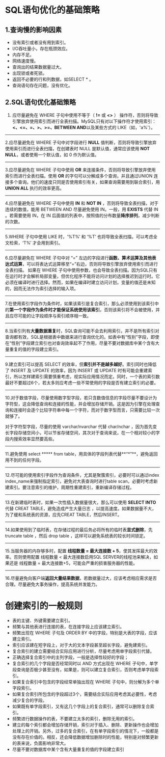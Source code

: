 # SQL语句优化的基础策略

 

## 1.查询慢的影响因素

- 没有索引或者没有用到索引。
- I/O吞吐量小，存在瓶颈效应。
- 内存不足。
- 网络速度慢。
- 查询出的结果数据量过大。
- 出现锁或者死锁。
- 返回不必要的行和列数据，如SELECT * 。
- 查询语句存在问题，没有优化。

## 2.SQL语句优化基础策略

1. 应尽量避免在 WHERE 子句中使用不等于（ **!=** 或 **<>** ） 操作符，否则将导致引擎放弃使用索引而进行全表扫描。MySQL只有对以下操作符才使用索引：**<、<=、=、>、>=、BETWEEN AND**以及某些方式的 LIKE（如，'a%'）。

------

2.应尽量避免在 WHERE 子句中对字段进行 **NULL** 值判断，否则将导致引擎放弃使用索引而进行全表扫描，在创建表时 NULL 是默认值，通常应该使用 **NOT NULL**，或者使用一个默认值，如 0 作为默认值。

------

3.应尽量避免在 WHERE 子句中使用 **OR** 来连接条件，否则将导致引擎放弃使用索引而进行全表扫描。使用 **OR** 的字句可以分解成多个查询，并且通过UNION 连接多个查询。他们的速度只同是否使用索引有关，如果查询需要用到联合索引，用 **UNION ALL** 执行的效率更高。

------

4.应尽量避免在 WHERE 子句中使用 **IN** 和 **NOT IN** ，否则将导致全表扫描，对于连续的数值，能用 BETWEEN AND 尽量避免使用 IN。一般，用 **EXISTS** 代替 IN 。若需要使用 IN，在 IN 后面值的列表中，按照值的分布数量**降序排列**，减少判断的次数。

------

5.WHERE 子句中使用 LIKE 时，‘%T%’ 和 ‘%T’ 也将导致全表扫描，可以考虑全文检索，‘T%’ 才会用到索引。

------

6.应尽量避免在 WHERE 子句中对 “=” 左边的字段进行**函数、算术运算及其他表达式运算**，可以将表达式运算移至“=”右边，否则将导致引擎放弃使用索引而进行全表扫描。 如果在 WHERE 子句中使用参数，也会导致全表扫描。因为SQL只有在运行时才会解析局部变量，但优化程序不能将访问计划的选择推迟到运行时。它必须在编译时进行选择。然而，如果在编译时建立访问计划，变量的值还是未知的，因而无法作为索引选择的输入项。

------

7.在使用索引字段作为条件时，如果该索引是复合索引，那么必须使用到该索引中的**第一个字段作为条件时才能保证系统使用该索引**，否则该索引将不会被使用，并且应尽可能的让字段顺序与索引顺序相一致。

------

8.当索引列有**大量数据重复**时，SQL查询可能不会去利用索引，并不是所有索引对查询都有效，SQL是根据表中数据来进行查询优化的。如表中有“性别”字段，即使在“性别”字段建立索引也对查询效率起不了作用，尽量不要对数据库中某个含有大量重复的值的字段建立索引。

------

9.建立索引可以提高 SELECT 的效率，但**索引并不是越多越好**。索引同时也降低了 INSERT 及 UPDATE 的效率，因为 INSERT 或 UPDATE 时有可能会重建索引，所以怎样建索引需要慎重考虑，视实际应用情况而定。同时，一个表的索引数最好不要超过6个，若太多则应考虑一些不常使用的字段是否有建立索引的必要。

------

10.对于数值字段，尽量使用数字型字段，若只含数值信息的字段尽量不要设计为字符型，这会降低查询和连接的性能，并会增加存储开销。这是因为引擎在处理查询和连接时会逐个比较字符串中每一个字符，而对于数字型而言，只需要比较一次就够了。

对于字符型字段，尽量的使用 varchar/nvarchar 代替 char/nchar ，因为首先变长字段存储空间小，可以节省存储空间，其次对于查询来说，在一个相对较小的字段内搜索效率显然要高些。

------

11.避免使用 select ***** from table，用具体的字段列表代替**“\*”**，避免返回用不到的任何字段。

------

12.尽可能的使用索引字段作为查询条件，尤其是聚簇索引，必要时可以通过index index_name来强制指定索引，避免对大表查询时进行table scan，必要时考虑新建索引。要注意索引的维护，周期性重建索引，重新编译存储过程。

------

13.在新建临时表时，如果一次性插入数据量很大，那么可以使用 **SELECT INTO** 代替 CREAT TABLE，避免造成产生大量日志 ，以提高速度。如果数据量不大，为了缓和系统表的资源，应先CREAT TABLE，然后INSERT。

------

14.如果使用到了临时表，在存储过程的最后务必将所有的临时表**显式删除**，先 truncate table ，然后 drop table ，这样可以避免系统表的较长时间锁定。

------

15.当服务器的内存够多时，配置 **线程数量 = 最大连接数 + 5**，使其发挥最大的效率。否则使用配置 线程数量 < 最大连接数启用SQL SERVER的线程池来解决，如果还是 线程数量 = 最大连接数+5，可能会严重的损害服务器的性能。

------

16.尽量避免向客户端**返回大量结果数据**，若数据量过大，应该考虑相应需求是否合理。尽量避免大事务操作，提高系统并发能力。

# **创建索引的一般规则**

- 表的主键、外键需要建立索引。
- 频繁与其他表进行连接的表，在连接字段上应该建立索引。
- 频繁出现在 WHERE 子句及 ORDER BY 中的字段，特别是大表的字段，应该建立索引。
- 索引应该建在短字段上，对于大的文本字段甚至超长字段，避免建索引。
- 复合索引的建立需要结合实际应用进行分析，尽量考虑用单字段索引代替。
- 正确选择复合索引中的主列字段，一般是选择性较好的字段；
- 复合索引的几个字段是否经常同时以 AND 方式出现在 WHERE 子句中，单字段查询是否极少甚至没有，如果是，则可以建立复合索引，否则考虑单字段索引。
- 如果复合索引中包含的字段经常单独出现在 WHERE 子句中，则分解为多个单字段索引。
- 如果复合索引所包含的字段超过3个，需要结合实际应用考虑其必要性，考虑减少复合的字段。
- 如果既有单字段索引，又有这几个字段上的复合索引，通常可以删除复合索引。
- 频繁进行数据操作的表，不要建立太多的索引，删除无用的索引。
- 建立的每个索引都会增加存储开销，索引对于插入、删除、更新操作也会增加处理上的开销。另外，过多的复合索引，在有单字段索引的情况下，一般都是没有存在价值的。相反，还会降低数据增加删除时的性能，特别是对频繁更新的表来说，负面影响非常大。
- 尽量不要对数据库中某个含有大量重复的值的字段建立索引